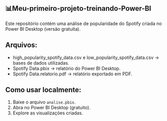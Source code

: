 ## 📊Meu-primeiro-projeto-treinando-Power-BI
Este repositório contém uma análise de popularidade do Spotify criada no Power BI Desktop (versão gratuita).  

## Arquivos:
- high_popularity_spotify_data.csv e low_popularity_spotify_data.csv → bases de dados utilizadas.  
- Spotify Data.pbix → relatório do Power BI Desktop.  
- Spotify Data.relatorio.pdf → relatório exportado em PDF.  

## Como usar localmente:
1. Baixe o arquivo `analise.pbix`.  
2. Abra no Power BI Desktop (gratuito).  
3. Explore as visualizações criadas.
